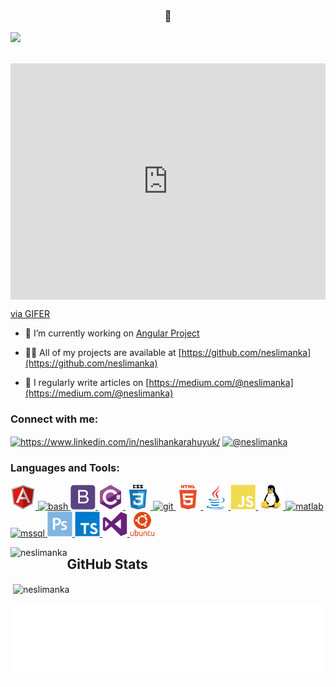 <h3 align="center">👋</h3>

[![](https://img.shields.io/badge/-Neslihan%20Karahüyük-blue?style=flat-square&logo=Linkedin&logoColor=white&link=https://www.linkedin.com/in/neslihankarahuyuk/)](https://www.linkedin.com/in/neslihankarahuyuk/)
</br></br>

<img align="right" src="https://media1.giphy.com/media/13HgwGsXF0aiGY/giphy.gif" />
<div style="padding-top:75.000%;position:relative;"><iframe src="https://gifer.com/embed/JXA0" width="100%" height="100%" style='position:absolute;top:0;left:0;' frameBorder="0" allowFullScreen></iframe></div><p><a href="https://gifer.com">via GIFER</a></p>

- 🔭 I’m currently working on [Angular Project](https://github.com/neslimanka/AngularProject)

- 👨‍💻 All of my projects are available at [https://github.com/neslimanka](https://github.com/neslimanka)

- 📝 I regularly write articles on [https://medium.com/@neslimanka](https://medium.com/@neslimanka)



<h3 align="left">Connect with me:</h3>
<p align="left">
<a href="https://linkedin.com/in/https://www.linkedin.com/in/neslihankarahuyuk/" target="blank"><img align="center" src="https://cdn.jsdelivr.net/npm/simple-icons@3.0.1/icons/linkedin.svg" alt="https://www.linkedin.com/in/neslihankarahuyuk/" height="30" width="40" /></a>
<a href="https://medium.com/@neslimanka" target="blank"><img align="center" src="https://cdn.jsdelivr.net/npm/simple-icons@3.0.1/icons/medium.svg" alt="@neslimanka" height="30" width="40" /></a>
</p>

<h3 align="left">Languages and Tools:</h3>
<p align="left"> <a href="https://angular.io" target="_blank"> <img src="https://raw.githubusercontent.com/devicons/devicon/master/icons/angularjs/angularjs-original.svg" alt="angularjs" width="40" height="40"/> </a> <a href="https://www.gnu.org/software/bash/" target="_blank"> <img src="https://www.vectorlogo.zone/logos/gnu_bash/gnu_bash-icon.svg" alt="bash" width="40" height="40"/> </a> <a href="https://getbootstrap.com" target="_blank"> <img src="https://github.com/devicons/devicon/blob/master/icons/bootstrap/bootstrap-plain.svg" alt="bootstrap" width="40" height="40"/> </a> <a href="https://www.w3schools.com/cs/" target="_blank"> <img src="https://github.com/devicons/devicon/blob/master/icons/csharp/csharp-original.svg" alt="csharp" width="40" height="40"/> </a> <a href="https://www.w3schools.com/css/" target="_blank"> <img src="https://github.com/devicons/devicon/blob/master/icons/css3/css3-original-wordmark.svg" alt="css3" width="40" height="40"/> </a>  <a href="https://git-scm.com/" target="_blank"> <img src="https://www.vectorlogo.zone/logos/git-scm/git-scm-icon.svg" alt="git" width="40" height="40"/> </a> <a href="https://www.w3.org/html/" target="_blank"> <img src="https://github.com/devicons/devicon/blob/master/icons/html5/html5-plain-wordmark.svg" alt="html5" width="40" height="40"/> </a> <a href="https://www.java.com" target="_blank"> <img src="https://github.com/devicons/devicon/blob/master/icons/java/java-original.svg" alt="java" width="40" height="40"/> </a> <a href="https://developer.mozilla.org/en-US/docs/Web/JavaScript" target="_blank"> <img src="https://github.com/devicons/devicon/blob/master/icons/javascript/javascript-plain.svg" alt="javascript" width="40" height="40"/> </a> <a href="https://www.linux.org/" target="_blank"> <img src="https://github.com/devicons/devicon/blob/master/icons/linux/linux-original.svg" alt="linux" width="40" height="40"/> </a> <a href="https://www.mathworks.com/" target="_blank"> <img src="https://raw.githubusercontent.com/simple-icons/simple-icons/master/icons/mathworks.svg" alt="matlab" width="40" height="40"/> </a> <a href="https://www.microsoft.com/en-us/sql-server" target="_blank"> <img src="https://cdn.worldvectorlogo.com/logos/microsoft-sql-server.svg" alt="mssql" width="40" height="40"/> </a> <a href="https://www.photoshop.com/en" target="_blank"> <img src="https://github.com/devicons/devicon/blob/master/icons/photoshop/photoshop-plain.svg" alt="photoshop" width="40" height="40"/> </a>  <a href="https://www.typescriptlang.org/" target="_blank"> <img src="https://github.com/devicons/devicon/blob/master/icons/typescript/typescript-original.svg" alt="typescript" width="40" height="40"/> </a> <a href="https://visualstudio.microsoft.com/tr/" target="_blank"> <img src="https://raw.githubusercontent.com/devicons/devicon/master/icons/visualstudio/visualstudio-plain.svg" alt="visualstudio" width="40" height="40"/> </a>  <a href="https://ubuntu.com/download" target="_blank"> <img src="https://github.com/devicons/devicon/blob/master/icons/ubuntu/ubuntu-plain-wordmark.svg" alt="visualstudio" width="40" height="40"/> </a></p>

<p><img align="left" src="https://github-readme-stats.vercel.app/api/top-langs?username=neslimanka&show_icons=true&locale=en&layout=compact" alt="neslimanka" /></p>

## GitHub Stats
<p>&nbsp;<img align="center" src="https://github-readme-stats.vercel.app/api?username=neslimanka&show_icons=true&theme=react&count_private=true" alt="neslimanka" /></p>

<img height="120" alt="Thanks for visiting my profile" width="100%" src="./marquee.svg" />



